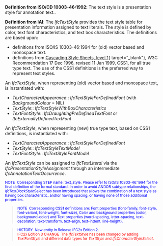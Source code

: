 **Definition
from ISO/CD 10303-46:1992**: The text style is a presentation style for annotation text..

**Definition
from IAI**: The _IfcTextStyle_ provides the text style table for presentation information assigned to text literals. The style is defined by color, text font characteristics, and text box characteristics. The definitions are based upon:

* definitions from ISO/IS 10303-46:1994 for (old) vector based and monospace text.   
* definitions from [Cascading Style Sheets, level 1](http://www.w3.org/TR/REC-CSS1){ target="_blank"}, W3C Recommendation 17 Dec 1996, revised 11 Jan 1999, CSS1, for all true type text. The use of the CSS1 definitions is the preferred way to represent text styles.


An _IfcTextStyle_,
when representing (old) vector based and
monospace text, is instantiated with:  
* _TextCharacterAppearance_:: _IfcTextStyleForDefinedFont_ (with _BackgroundColour_ = NIL)
* _TextStyle_:: _IfcTextStyleWithBoxCharacteristics_
* _TextFontStyle_:: _IfcDraughtingPreDefinedTextFont_ or _IfcExternallyDefinedTextFont_


An _IfcTextStyle_,
when representing (new) true type text, based
on CSS1 definitions, is instantiated with:  
* _TextCharacterAppearance_:: _IfcTextStyleForDefinedFont_
* _TextStyle_:: _IfcTextStyleTextModel_
* _TextFontStyle_:: _IfcTextStyleFontModel_

An _IfcTextStyle_ can be assigned to _IfcTextLiteral_ via the _IfcPresentationStyleAssignment_ through an intermediate _IfcAnnotationTextOccurrence_.

> <small>
  <font color="#0000ff">
NOTE&nbsp; Corresponding
STEP name: text_style. Please refer to ISO/IS 10303-46:1994 for the
final definition of the formal standard. In order to avoid ANDOR
subtype relationships, the <i>IfcTextBlockStyleSelect</i>
has been introduced that allows the combination of a text style as
having box characteristic, and/or having spacing, or having none of
those additional properties.</font></small>

> <small><font color="#0000ff">NOTE&nbsp;
Corresponding CSS1 definitions are: Font properties (font-family,
font-style, font-variant, font-weight, font-size), Color and background
properties (color, background-color) and Text properties (word-spacing,
letter-spacing, text-decoration, text-transform,
text-align, text-indent, line-height).</font></small>

> <small><font color="#0000ff">HISTORY&nbsp; New entity in
Release IFC2x
Edition 2.</font></small>  
> <small><font color="#ff0000">IFC2x
Edition 3
CHANGE&nbsp; The <i>IfcTextStyle</i>
has been changed
by adding <i>TextFontStyle</i>
and different data types for <i>TextStyle</i>
and <i>IfcCharacterStyleSelect</i>.<br>
  </font></small>